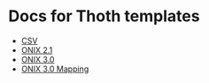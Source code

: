 # Docs for Thoth templates

- [CSV](csv_template_reference.md)
- [ONIX 2.1](onix21_template_reference.md)
- [ONIX 3.0](onix30_template_reference.md)
- [ONIX 3.0 Mapping](onix30_mapping_reference.md)
